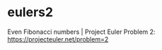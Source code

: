 eulers2
=======

Even Fibonacci numbers | Project Euler Problem 2: https://projecteuler.net/problem=2
